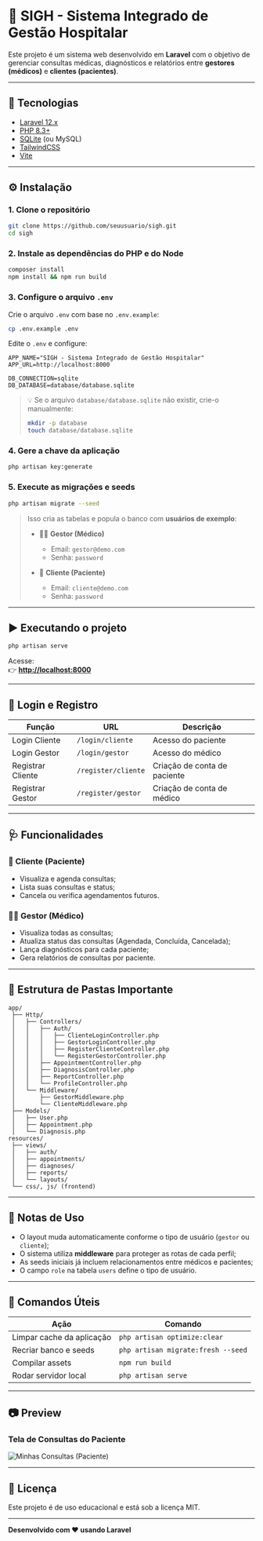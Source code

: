 # 🏥 SIGH - Sistema Integrado de Gestão Hospitalar

Este projeto é um sistema web desenvolvido em **Laravel** com o objetivo de gerenciar consultas médicas, diagnósticos e relatórios entre **gestores (médicos)** e **clientes (pacientes)**.

---

## 🚀 Tecnologias

- [Laravel 12.x](https://laravel.com/)
- [PHP 8.3+](https://www.php.net/)
- [SQLite](https://www.sqlite.org/) (ou MySQL)
- [TailwindCSS](https://tailwindcss.com/)
- [Vite](https://vitejs.dev/)

---

## ⚙️ Instalação

### 1. Clone o repositório

```bash
git clone https://github.com/seuusuario/sigh.git
cd sigh
```

### 2. Instale as dependências do PHP e do Node

```bash
composer install
npm install && npm run build
```

### 3. Configure o arquivo `.env`

Crie o arquivo `.env` com base no `.env.example`:

```bash
cp .env.example .env
```

Edite o `.env` e configure:

```env
APP_NAME="SIGH - Sistema Integrado de Gestão Hospitalar"
APP_URL=http://localhost:8000

DB_CONNECTION=sqlite
DB_DATABASE=database/database.sqlite
```

> 💡 Se o arquivo `database/database.sqlite` não existir, crie-o manualmente:
> ```bash
> mkdir -p database
> touch database/database.sqlite
> ```

### 4. Gere a chave da aplicação

```bash
php artisan key:generate
```

### 5. Execute as migrações e seeds

```bash
php artisan migrate --seed
```

> Isso cria as tabelas e popula o banco com **usuários de exemplo**:
>
> - 👨‍⚕️ **Gestor (Médico)**
>   - Email: `gestor@demo.com`
>   - Senha: `password`
>
> - 👤 **Cliente (Paciente)**
>   - Email: `cliente@demo.com`
>   - Senha: `password`

---

## ▶️ Executando o projeto

```bash
php artisan serve
```

Acesse:  
👉 **[http://localhost:8000](http://localhost:8000)**

---

## 🔐 Login e Registro

| Função | URL | Descrição |
|--------|-----|-----------|
| Login Cliente | `/login/cliente` | Acesso do paciente |
| Login Gestor | `/login/gestor` | Acesso do médico |
| Registrar Cliente | `/register/cliente` | Criação de conta de paciente |
| Registrar Gestor | `/register/gestor` | Criação de conta de médico |

---

## 🩺 Funcionalidades

### 👤 Cliente (Paciente)
- Visualiza e agenda consultas;
- Lista suas consultas e status;
- Cancela ou verifica agendamentos futuros.

### 👨‍⚕️ Gestor (Médico)
- Visualiza todas as consultas;
- Atualiza status das consultas (Agendada, Concluída, Cancelada);
- Lança diagnósticos para cada paciente;
- Gera relatórios de consultas por paciente.

---

## 🧱 Estrutura de Pastas Importante

```
app/
 ├── Http/
 │   ├── Controllers/
 │   │   ├── Auth/
 │   │   │   ├── ClienteLoginController.php
 │   │   │   ├── GestorLoginController.php
 │   │   │   ├── RegisterClienteController.php
 │   │   │   └── RegisterGestorController.php
 │   │   ├── AppointmentController.php
 │   │   ├── DiagnosisController.php
 │   │   ├── ReportController.php
 │   │   └── ProfileController.php
 │   └── Middleware/
 │       ├── GestorMiddleware.php
 │       └── ClienteMiddleware.php
 ├── Models/
 │   ├── User.php
 │   ├── Appointment.php
 │   └── Diagnosis.php
resources/
 ├── views/
 │   ├── auth/
 │   ├── appointments/
 │   ├── diagnoses/
 │   ├── reports/
 │   └── layouts/
 └── css/, js/ (frontend)
```

---

## 🧠 Notas de Uso

- O layout muda automaticamente conforme o tipo de usuário (`gestor` ou `cliente`);
- O sistema utiliza **middleware** para proteger as rotas de cada perfil;
- As seeds iniciais já incluem relacionamentos entre médicos e pacientes;
- O campo `role` na tabela `users` define o tipo de usuário.

---

## 🧰 Comandos Úteis

| Ação | Comando |
|------|----------|
| Limpar cache da aplicação | `php artisan optimize:clear` |
| Recriar banco e seeds | `php artisan migrate:fresh --seed` |
| Compilar assets | `npm run build` |
| Rodar servidor local | `php artisan serve` |

---

## 📷 Preview

### Tela de Consultas do Paciente
![Minhas Consultas (Paciente)](docs/screenshot-consultas.png)

---

## 🧾 Licença

Este projeto é de uso educacional e está sob a licença MIT.

---

**Desenvolvido com ❤️ usando Laravel**

